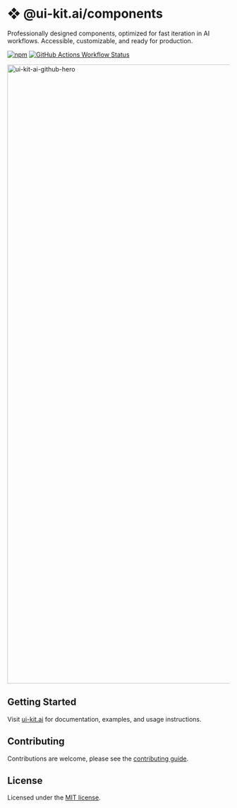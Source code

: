 # ❖ @ui-kit.ai/components

Professionally designed components, optimized for fast iteration in AI
workflows. Accessible, customizable, and ready for production.

[![npm](https://img.shields.io/npm/v/%40ui-kit.ai%2Fcomponents.svg?style=flat-square&logo=npm&labelColor=gray&color=gray)](https://npmjs.com/package/%40ui-kit.ai%2Fcomponents)
[![GitHub Actions Workflow Status](https://img.shields.io/github/actions/workflow/status/alex-mcgovern/ui-kit.ai/code-quality.yml?branch=main&style=flat&label=tests&labelColor=gray)
](https://github.com/alex-mcgovern/ui-kit.ai/actions/workflows/code-quality.yml)

<img width="1400" alt="ui-kit-ai-github-hero" src="https://github.com/user-attachments/assets/404f18ec-80e0-48fd-a5e4-705c53026097" />

## Getting Started

Visit [ui-kit.ai](https://ui-kit.ai/) for documentation, examples, and usage instructions.

## Contributing

Contributions are welcome, please see the [contributing guide](/CONTRIBUTING.md).

## License

Licensed under the [MIT license](/LICENSE.md).
